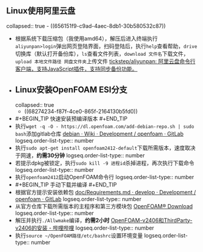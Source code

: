 ## Linux使用阿里云盘
collapsed:: true
	- ((656151f9-c9ad-4aec-8db1-30b580532c87))
- 根据系统下载压缩包（我使用amd64），解压后进入终端执行`aliyunpan>login`弹出网页登陆界面，扫码登陆后，执行`help`查看帮助，`drive`切换库（默认打开备份库），`ls`查看文件列表，`download 文件名`下载文件，`upload 本地文件路径 网盘文件夹`上传文件 [tickstep/aliyunpan: 阿里云盘命令行客户端，支持JavaScript插件，支持同步备份功能。](https://github.com/tickstep/aliyunpan?tab=readme-ov-file#%E5%A6%82%E4%BD%95%E4%BD%BF%E7%94%A8)
- ## Linux安装OpenFOAM ESI分支
  collapsed:: true
	- ((68274234-f87f-4ce0-865f-2164130b5fd0))
- #+BEGIN_TIP
  快速安装预编译版本
  #+END_TIP
- 执行`wget -q -O - https://dl.openfoam.com/add-debian-repo.sh | sudo bash`添加gitlab仓库 [debian · Wiki · Development / openfoam · GitLab](https://develop.openfoam.com/Development/openfoam/-/wikis/precompiled/debian)
  logseq.order-list-type:: number
- 执行`sudo apt-get install openfoam2412-default`下载所需版本，速度取决于网速，**约需30分钟**
  logseq.order-list-type:: number
- 若提示dpkg被锁定，执行`sudo kill -9 进程id`杀掉进程，再次执行下载命令
  logseq.order-list-type:: number
- 执行`openfoam2412`启动OpenFOAM命令行
  logseq.order-list-type:: number
- #+BEGIN_TIP
  手动下载并编译
  #+END_TIP
- 根据官方提示安装依赖包 [doc/Requirements.md · develop · Development / openfoam · GitLab](https://develop.openfoam.com/Development/openfoam/blob/develop/doc/Requirements.md)
  logseq.order-list-type:: number
- 从官方仓库下载所需版本的主程序和第三方模块包 [OpenFOAM® Download](https://dl.openfoam.com/source/)
  logseq.order-list-type:: number
- 解压并执行`./Allwmake`编译，**约需2小时** [OpenFOAM-v2406和ThirdParty-v2406的安装 - 哔哩哔哩](https://www.bilibili.com/opus/981024823355375635)
  logseq.order-list-type:: number
- 执行`source ~/OpenFOAM路径/etc/bashrc`设置环境变量
  logseq.order-list-type:: number